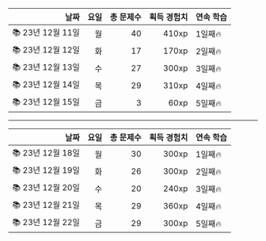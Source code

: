|날짜|요일|총 문제수|획득 경험치|연속 학습|
|---:|---:|---:|---:|---|
📚 23년 12월 11일|월|40|410xp|1일째🔥|
📚 23년 12월 12일|화|17|170xp|2일째🔥|
📚 23년 12월 13일|수|27|300xp|3일째🔥|
📚 23년 12월 14일|목|29|310xp|4일째🔥|
📚 23년 12월 15일|금|3|60xp|5일째🔥|

---
|날짜|요일|총 문제수|획득 경험치|연속 학습|
|---:|---:|---:|---:|---|
📚 23년 12월 18일|월|30|300xp|1일째🔥|
📚 23년 12월 19일|화|26|300xp|2일째🔥|
📚 23년 12월 20일|수|20|240xp|3일째🔥|
📚 23년 12월 21일|목|29|360xp|4일째🔥|
📚 23년 12월 22일|금|29|300xp|5일째🔥|

